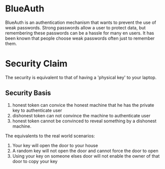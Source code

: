 # BlueAuth
BlueAuth is an authentication mechanism that wants to prevent the use of weak passwords.
Strong passwords allow a user to protect data, but remembering these passwords can be a hassle for many en users.
It has been known that people choose weak passwords often just to remember them.

# Security Claim
The security is equivalent to that of having a 'physical key' to your laptop. 

## Security Basis
1. honest token can convice the honest machine that he has the private key to authenticate user
2. dishonest token can not convince the machine to authenticate user
3. honest token cannot be convinced to reveal something by a dishonest machine.

The equivalents to the real world scenarios:
1. Your key will open the door to your house
2. A random key will not open the door and cannot force the door to open
3. Using your key on someone elses door will not enable the owner of that door to copy your key